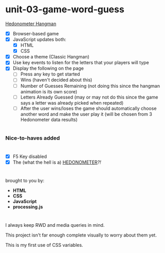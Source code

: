 # unit-03-game-word-guess

[Hedonometer Hangman](https://rkaseman.github.io/unit-03-game-word-guess/)

- [x] Browser-based game
- [x] JavaScript updates both:
  - [x] HTML
  - [x] CSS
- [x] Choose a theme (Classic Hangman)
- [x] Use key events to listen for the letters that your players will type
- [x] Display the following on the page
  - [ ] Press any key to get started
  - [ ] Wins (haven't decided about this)
  - [ ] Number of Guesses Remaining (not doing this since the hangman animation is its own score)
  - [ ] Letters Already Guessed (may or may not do this since the game says a letter was already picked when repeated)
  - [ ] After the user wins/loses the game should automatically choose another word and make the user play it (will be chosen from 3 Hedonometer data results)
#
### Nice-to-haves added
#
- [x] F5 Key disabled
- [x] The (what the hell is a) [HEDONOMETER](http://hedonometer.org/about.html)*?!*
#
brought to you by:
- **HTML**
- **CSS**
- **JavaScript**
- **processing.js**
#
I always keep RWD and media queries in mind.

This project isn't far enough complete visually to worry about them yet.

This is my first use of CSS variables.